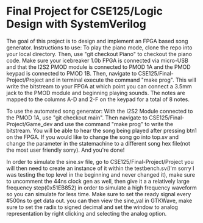 # Final Project for CSE125/Logic Design with SystemVerilog
The goal of this project is to design and implement an FPGA based song generator.
Instructions to use:
To play the piano mode, clone the repo into your local directory. Then, use "git checkout Piano" to checkout the piano code. Make sure your icebreaker 1.0b FPGA is connected via micro-USB and that the I2S2 PMOD module is connected to PMOD 1A and the PMOD keypad is connected to PMOD 1B. Then, navigate to CSE125/Final-Project/Project and in terminal execute the command "make prog". This will write the bitstream to your FPGA at which point you can connect a 3.5mm jack to the PMOD module and beginning playing sounds. The notes are mapped to the columns A-D and 2-F on the keypad for a total of 8 notes. 
 
To use the automated song generator:
With the I2S2 Module connected to the PMOD 1A, use "git checkout main". Then navigate to CSE125/Final-Project/Game_dev and use the command "make prog" to write the bitstream. You will be able to hear the song being played after pressing btn1 on the FPGA. If you would like to change the song go into top.sv and change the parameter in the statemachine to a different song hex file(not the most user friendly sorry). And you're done!

In order to simulate the sine.sv file, go to CSE125/Final-Project/Project you will then need to create an instance of it within the testbench.sv(I'm sorry I was testing the top level in the beginning and never changed it), make sure to uncomment the 44ns clock gen as well, then give it a a relatively large frequency step(0x51EB852) in order to simulate a high frequency waveform so you can simulate for less time. Make sure to set the ready signal every #500ns to get data out. you can then view
the sine_val in GTKWave, make sure to set the radix to signed decimal and set the window to analog representation by right clicking and selecting the analog option.
